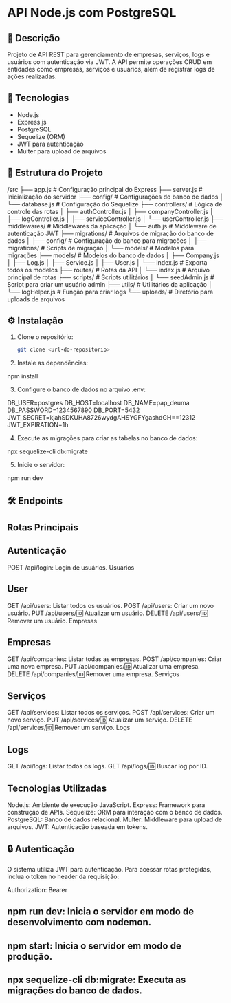 # API Node.js com PostgreSQL

## 📌 Descrição
Projeto de API REST para gerenciamento de empresas, serviços, logs e usuários com autenticação via JWT. A API permite operações CRUD em entidades como empresas, serviços e usuários, além de registrar logs de ações realizadas.

## 🚀 Tecnologias
- Node.js
- Express.js
- PostgreSQL
- Sequelize (ORM)
- JWT para autenticação
- Multer para upload de arquivos

## 📂 Estrutura do Projeto
/src ├── app.js # Configuração principal do Express ├── server.js # Inicialização do servidor ├── config/ # Configurações do banco de dados │ └── database.js # Configuração do Sequelize ├── controllers/ # Lógica de controle das rotas │ ├── authController.js │ ├── companyController.js │ ├── logController.js │ ├── serviceController.js │ └── userController.js ├── middlewares/ # Middlewares da aplicação │ └── auth.js # Middleware de autenticação JWT ├── migrations/ # Arquivos de migração do banco de dados │ ├── config/ # Configuração do banco para migrações │ ├── migrations/ # Scripts de migração │ └── models/ # Modelos para migrações ├── models/ # Modelos do banco de dados │ ├── Company.js │ ├── Log.js │ ├── Service.js │ ├── User.js │ └── index.js # Exporta todos os modelos ├── routes/ # Rotas da API │ └── index.js # Arquivo principal de rotas ├── scripts/ # Scripts utilitários │ └── seedAdmin.js # Script para criar um usuário admin ├── utils/ # Utilitários da aplicação │ └── logHelper.js # Função para criar logs └── uploads/ # Diretório para uploads de arquivos

## ⚙️ Instalação
1. Clone o repositório:
   ```bash
   git clone <url-do-repositorio>

2. Instale as dependências:

npm install

3. Configure o banco de dados no arquivo .env:

DB_USER=postgres
DB_HOST=localhost
DB_NAME=pap_deuma
DB_PASSWORD=1234567890
DB_PORT=5432
JWT_SECRET=kjahSDKUHA8726wydgAHSYGFYgashdGH==12312
JWT_EXPIRATION=1h

4. Execute as migrações para criar as tabelas no banco de dados:

npx sequelize-cli db:migrate

5. Inicie o servidor:

npm run dev

## 🛠️ Endpoints

## Rotas Principais

## Autenticação

POST /api/login: Login de usuários.
Usuários

## User
GET /api/users: Listar todos os usuários.
POST /api/users: Criar um novo usuário.
PUT /api/users/:id: Atualizar um usuário.
DELETE /api/users/:id: Remover um usuário.
Empresas

## Empresas
GET /api/companies: Listar todas as empresas.
POST /api/companies: Criar uma nova empresa.
PUT /api/companies/:id: Atualizar uma empresa.
DELETE /api/companies/:id: Remover uma empresa.
Serviços

## Serviços
GET /api/services: Listar todos os serviços.
POST /api/services: Criar um novo serviço.
PUT /api/services/:id: Atualizar um serviço.
DELETE /api/services/:id: Remover um serviço.
Logs

## Logs
GET /api/logs: Listar todos os logs.
GET /api/logs/:id: Buscar log por ID.

## Tecnologias Utilizadas
Node.js: Ambiente de execução JavaScript.
Express: Framework para construção de APIs.
Sequelize: ORM para interação com o banco de dados.
PostgreSQL: Banco de dados relacional.
Multer: Middleware para upload de arquivos.
JWT: Autenticação baseada em tokens.

## 🔒 Autenticação
O sistema utiliza JWT para autenticação. Para acessar rotas protegidas, inclua o token no header da requisição:

Authorization: Bearer <seu-token-jwt>


## npm run dev: Inicia o servidor em modo de desenvolvimento com nodemon.
## npm start: Inicia o servidor em modo de produção.
## npx sequelize-cli db:migrate: Executa as migrações do banco de dados.




